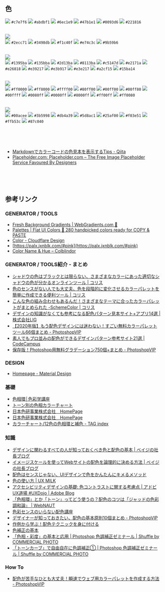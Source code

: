 
## 色
![](https://via.placeholder.com/16/c7e7f6/FFFFFF/?text=%20) `#c7e7f6`
![](https://via.placeholder.com/16/abdbf1/FFFFFF/?text=%20) `#abdbf1`
![](https://via.placeholder.com/16/6ec1e9/FFFFFF/?text=%20) `#6ec1e9`
![](https://via.placeholder.com/16/47b1e1/FFFFFF/?text=%20) `#47b1e1`
![](https://via.placeholder.com/16/0093d6/FFFFFF/?text=%20) `#0093d6`
![](https://via.placeholder.com/16/221816/FFFFFF/?text=%20) `#221816`
<br><br>







![](https://user-images.githubusercontent.com/5539081/88449019-86251600-ce7e-11ea-80d4-8a066084f8ca.png)  
![](https://via.placeholder.com/16/2ecc71/FFFFFF/?text=%20) `#2ecc71`
![](https://via.placeholder.com/16/3498db/FFFFFF/?text=%20) `#3498db`
![](https://via.placeholder.com/16/f1c40f/FFFFFF/?text=%20) `#f1c40f`
![](https://via.placeholder.com/16/e74c3c/FFFFFF/?text=%20) `#e74c3c`
![](https://via.placeholder.com/16/9b59b6/FFFFFF/?text=%20) `#9b59b6`
<br><br>






![](https://user-images.githubusercontent.com/5539081/88399813-69e39380-ce02-11ea-8862-127efd7bf3d7.png)  
![](https://via.placeholder.com/16/1395ba/FFFFFF/?text=%20) `#1395ba`
![](https://via.placeholder.com/16/135bba/FFFFFF/?text=%20) `#135bba`
![](https://via.placeholder.com/16/2d13ba/FFFFFF/?text=%20) `#2d13ba`
![](https://via.placeholder.com/16/8113ba/FFFFFF/?text=%20) `#8113ba`
![](https://via.placeholder.com/16/c5147d/FFFFFF/?text=%20) `#c5147d`
![](https://via.placeholder.com/16/e2171a/FFFFFF/?text=%20) `#e2171a`
![](https://via.placeholder.com/16/e26818/FFFFFF/?text=%20) `#e26818`
![](https://via.placeholder.com/16/e39217/FFFFFF/?text=%20) `#e39217`
![](https://via.placeholder.com/16/e3b917/FFFFFF/?text=%20) `#e3b917`
![](https://via.placeholder.com/16/e3e217/FFFFFF/?text=%20) `#e3e217`
![](https://via.placeholder.com/16/a2cf15/FFFFFF/?text=%20) `#a2cf15`
![](https://via.placeholder.com/16/15ba14/FFFFFF/?text=%20) `#15ba14`
<br><br>


![](https://user-images.githubusercontent.com/5539081/88398850-ec6b5380-ce00-11ea-82db-8716619eade3.jpg)  
![](https://via.placeholder.com/16/ff0000/FFFFFF/?text=%20) `#ff0000`
![](https://via.placeholder.com/16/ff8000/FFFFFF/?text=%20) `#ff8000`
![](https://via.placeholder.com/16/ffff00/FFFFFF/?text=%20) `#ffff00`
![](https://via.placeholder.com/16/80ff00/FFFFFF/?text=%20) `#80ff00`
![](https://via.placeholder.com/16/00ff00/FFFFFF/?text=%20) `#00ff00`
![](https://via.placeholder.com/16/00ff80/FFFFFF/?text=%20) `#00ff80`
![](https://via.placeholder.com/16/00ffff/FFFFFF/?text=%20) `#00ffff`
![](https://via.placeholder.com/16/0080ff/FFFFFF/?text=%20) `#0080ff`
![](https://via.placeholder.com/16/0000ff/FFFFFF/?text=%20) `#0000ff`
![](https://via.placeholder.com/16/8000ff/FFFFFF/?text=%20) `#8000ff`
![](https://via.placeholder.com/16/ff00ff/FFFFFF/?text=%20) `#ff00ff`
![](https://via.placeholder.com/16/ff0080/FFFFFF/?text=%20) `#ff0080`
<br><br>


![](https://user-images.githubusercontent.com/5539081/88398197-fa6ca480-cdff-11ea-8513-9ba055e24066.png)  
![](https://via.placeholder.com/16/00acee/FFFFFF/?text=%20) `#00acee`
![](https://via.placeholder.com/16/3b5998/FFFFFF/?text=%20) `#3b5998`
![](https://via.placeholder.com/16/db4a39/FFFFFF/?text=%20) `#db4a39`
![](https://via.placeholder.com/16/5d8ac1/FFFFFF/?text=%20) `#5d8ac1`
![](https://via.placeholder.com/16/25af00/FFFFFF/?text=%20) `#25af00`
![](https://via.placeholder.com/16/f03e51/FFFFFF/?text=%20) `#f03e51`
![](https://via.placeholder.com/16/ffb53c/FFFFFF/?text=%20) `#ffb53c`
![](https://via.placeholder.com/16/87c040/FFFFFF/?text=%20) `#87c040`
<br><br>



<br><br>
* [Markdownでカラーコードの色見本を表示するTips - Qiita](https://qiita.com/suin/items/1f3898c1fa108b1e47b1)
* [Placeholder.com: Placeholder.com – The Free Image Placeholder Service Favoured By Designers](https://placeholder.com/)




<br><br><br>

## 参考リンク

### GENERATOR / TOOLS
* [Fresh Background Gradients | WebGradients.com 💎](https://webgradients.com/)
* [Palettes | Flat UI Colors 🎨 280 handpicked colors ready for COPY & PASTE](https://flatuicolors.com/)
* [Color - Cloudflare Design](https://cloudflare.design/color/)
* [https://palx.jxnblk.com/#pink](https://palx.jxnblk.com/#pink)
* [Color Name & Hue – Colblindor](https://www.color-blindness.com/color-name-hue/)




### GENERATOR / TOOLS紹介 - まとめ
* [シャドウの色はブラックとは限らない、さまざまなカラーにあった適切なシャドウの色が分かるオンラインツール | コリス](https://coliss.com/articles/build-websites/operation/design/material-icon-shadow-color-picker.html)
* [色のセンスがない人でも大丈夫、色を段階的に変化させるカラーパレットを簡単に作成できる便利ツール | コリス](https://coliss.com/articles/build-websites/operation/design/color-scale-generator.html)
* [こんな色の組み合わせもあるんだ！さまざまなテーマに合ったカラーパレットがまとめられた -SchemeColor | コリス](https://coliss.com/articles/build-websites/operation/design/collection-of-color-schemes.html)
* [デザインの知識がなくても参考になる配色パターン見本サイト+アプリ14選 | 株式会社LIG](https://liginc.co.jp/web/service/other-service/131943)
* [【2020年版】もう配色デザインには迷わない！すごい無料カラーパレットツール66個まとめ - PhotoshopVIP](http://photoshopvip.net/72189)
* [素人でもプロ並みの配色ができるデザインパターン参考サイト21選 | CodeCampus](https://blog.codecamp.jp/color_pattern)
* [保存版！Photoshop用無料グラデーション750個+まとめ - PhotoshopVIP](http://photoshopvip.net/14627)



### DESIGN
* [Homepage - Material Design](https://material.io/)



### 基礎
* [色相環│色彩学講座](http://rock77.fc2web.com/main/color/color1-2.html)
* [トーン別の色相カラーチャート](https://iro-color.com/colorchart/tone/)
* [日本色研事業株式会社　HomePage](http://www.sikiken.co.jp/pccs/pccs04.html)
* [日本色研事業株式会社　HomePage](http://www.sikiken.co.jp/pccs/pccs05.html)
* [カラーチャート/12色の色相環と補色 - TAG index](https://www.tagindex.com/color/color_wheel.html)



### 知識
* [デザインに関わるすべての人が知っておくべき色と配色の基本 | ベイジの社長ブログ](https://baigie.me/sogitani/2016/12/color-basic/)
* [イメージスケールを使ってWebサイトの配色を論理的に決める方法 | ベイジの社長ブログ](https://baigie.me/sogitani/2013/05/imagescale/)
* [配色はセンスじゃない、UIデザインで色をかんたんにキメるメソッド](https://www.evernote.com/shard/s122/client/snv?noteGuid=492d0771-f3fd-4a0a-b4dc-12923fcec317&noteKey=7608901d85d6532b&sn=https%3A%2F%2Fwww.evernote.com%2Fshard%2Fs122%2Fsh%2F492d0771-f3fd-4a0a-b4dc-12923fcec317%2F7608901d85d6532b&title=%25E9%2585%258D%25E8%2589%25B2%25E3%2581%25AF%25E3%2582%25BB%25E3%2583%25B3%25E3%2582%25B9%25E3%2581%2598%25E3%2582%2583%25E3%2581%25AA%25E3%2581%2584%25E3%2580%2581UI%25E3%2583%2587%25E3%2582%25B6%25E3%2582%25A4%25E3%2583%25B3%25E3%2581%25A7%25E8%2589%25B2%25E3%2582%2592%25E3%2581%258B%25E3%2582%2593%25E3%2581%259F%25E3%2582%2593%25E3%2581%25AB%25E3%2582%25AD%25E3%2583%25A1%25E3%2582%258B%25E3%2583%25A1%25E3%2582%25BD%25E3%2583%2583%25E3%2583%2589)
* [色の使い方 | UX MILK](https://uxmilk.jp/book/81762)
* [アクセシビリティデザインの基礎: 色コントラストに関する考慮点 | アドビUX道場 #UXDojo | Adobe Blog](https://blogs.adobe.com/japan/cc-web-color-contrast-considerations-accessibility-design/)
* [「色相環」とか「トーン」ってどう使うの？配色のコツは「ジャッドの色彩調和論」 | WebNAUT](https://webnaut.jp/design/645.html)
* [色彩センスのいらない配色講座](https://www.slideshare.net/slideshow/embed_code/9003317)
* [デザイナーが知っておきたい、配色の基本原則10個まとめ - PhotoshopVIP](http://photoshopvip.net/77524)
* [作例から学ぶ！配色テクニックを身に付ける](http://catch-a-wave.com/catch-a-blog/colortechinic/)
* [色補正の基本](http://www.hi-ho.ne.jp/yas-inoue/photo/digital/di000716.htm)
* [「色相・彩度」の基本と応用 | Photoshop 色調補正ゼミナール | Shuffle by COMMERCIAL PHOTO](http://shuffle.genkosha.com/software/photoshop_navi/color/8315.html)
* [「トーンカーブ」で自由自在に色調補正① | Photoshop 色調補正ゼミナール | Shuffle by COMMERCIAL PHOTO](http://shuffle.genkosha.com/software/photoshop_navi/color/8400.html)



### How To
* [配色が苦手なひとも大丈夫！瞬速でウェブ用カラーパレットを作成する方法 - PhotoshopVIP](http://photoshopvip.net/89206)

